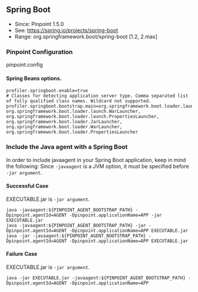 ## Spring Boot
* Since: Pinpoint 1.5.0
* See: https://spring.io/projects/spring-boot
* Range: org.springframework.boot/spring-boot [1.2, 2.max]

### Pinpoint Configuration
pinpoint.config

#### Spring Beans options.
~~~
profiler.springboot.enable=true
# Classes for detecting application server type. Comma separated list of fully qualified class names. Wildcard not supported.
profiler.springboot.bootstrap.main=org.springframework.boot.loader.launch.JarLauncher, org.springframework.boot.loader.launch.WarLauncher, org.springframework.boot.loader.launch.PropertiesLauncher, org.springframework.boot.loader.JarLauncher, org.springframework.boot.loader.WarLauncher, org.springframework.boot.loader.PropertiesLauncher
~~~

### Include the Java agent with a Spring Boot
In order to include javaagent in your Spring Boot application, keep in mind the following:
Since `-javaagent` is a JVM option, it must be specified before `-jar argument`.

#### Successful Case
EXECUTABLE.jar is `-jar argument`.
```
java -javaagent:${PINPOINT_AGENT_BOOTSTRAP_PATH} -Dpinpoint.agentId=AGENT -Dpinpoint.applicationName=APP -jar EXECUTABLE.jar
java -javaagent:${PINPOINT_AGENT_BOOTSTRAP_PATH} -jar -Dpinpoint.agentId=AGENT -Dpinpoint.applicationName=APP EXECUTABLE.jar
java -jar -javaagent:${PINPOINT_AGENT_BOOTSTRAP_PATH} -Dpinpoint.agentId=AGENT -Dpinpoint.applicationName=APP EXECUTABLE.jar
```

#### Failure Case
EXECUTABLE.jar is `-jar argument`.
```
java -jar EXECUTABLE.jar -javaagent:${PINPOINT_AGENT_BOOTSTRAP_PATH} -Dpinpoint.agentId=AGENT -Dpinpoint.applicationName=APP
```
